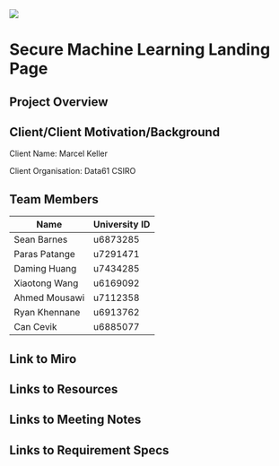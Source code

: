 <img src="https://capsule-render.vercel.app/api?type=waving&color=auto&height=400&width=1200&section=header&text=Secure%20Machine%20Learning&fontSize=90" />
<!--
https://github.com/kyechan99/capsule-render#fontcolor）
-->

# Secure Machine Learning Landing Page
## Project Overview
## Client/Client Motivation/Background
Client Name: Marcel Keller

Client Organisation: Data61 CSIRO
## Team Members
| Name | University ID |
|------|-------------- |
| Sean Barnes | u6873285 |
| Paras Patange | u7291471|
| Daming Huang	| u7434285 |
| Xiaotong Wang	| u6169092 |
| Ahmed Mousawi	| u7112358 |
| Ryan Khennane	| u6913762 |
| Can Cevik | u6885077 |

## Link to Miro
## Links to Resources
## Links to Meeting Notes
## Links to Requirement Specs
